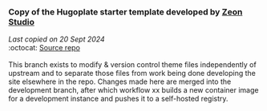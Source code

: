 ### Copy of the Hugoplate starter template developed by [Zeon Studio](https://zeon.studio/)
_Last copied on 20 Sept 2024_ <br />
:octocat: [Source repo](https://github.com/zeon-studio/hugoplate) <br />
<br />
This branch exists to modify & version control theme files independently of upstream and to separate those files from work being done developing the site elsewhere in the repo. Changes made here are merged into the development branch, after which workflow xx builds a new container image for a development instance and pushes it to a self-hosted registry.
